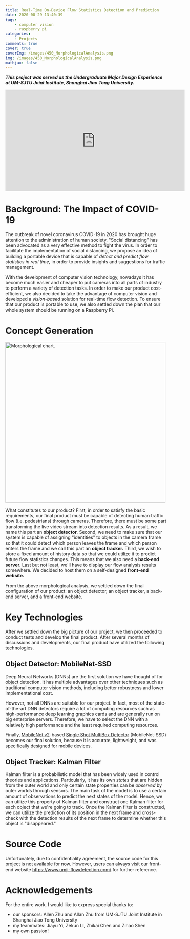 ```yaml
---
title: Real-Time On-Device Flow Statistics Detection and Prediction
date: 2020-08-29 13:40:39
tags:
    - computer vision
    - raspberry pi
categories:
    - Projects
comments: true
cover: true
coverImg: /images/450_MorphologicalAnalysis.png
img: /images/450_MorphologicalAnalysis.png
mathjax: false
---
```


***This project was served as the Undergraduate Major Design Experience at UM-SJTU Joint Institute, Shanghai Jiao Tong University.***

<iframe width="560" height="315" src="https://www.youtube.com/embed/kMHzTvTi0Lc" frameborder="0" allow="accelerometer; autoplay; encrypted-media; gyroscope; picture-in-picture" allowfullscreen></iframe>

<!-- more -->

# Background: The Impact of COVID-19
The outbreak of novel coronavirus COVID-19 in 2020 has brought huge attention to the administration of human society. "Social distancing" has been advocated as a very effective method to fight the virus. In order to facilitate the implementation of social distancing, we propose an idea of building a portable device that is capable of *detect and predict flow statistics in real time*, in order to provide insights and suggestions for traffic management. 

With the development of computer vision technology, nowadays it has become much easier and cheaper to put cameras into all parts of industry to perform a variety of detection tasks. In order to make our product cost-efficient, we also decided to take the advantage of computer vision and developed a *vision-based* solution for real-time flow detection. To ensure that our product is portable to use, we also settled down the plan that our whole system should be running on a Raspberry Pi.

# Concept Generation
<p align="center"></p>
    <img src="/images/450_MorphologicalAnalysis.png" alt="Morphological chart." width="500">

What constitutes to our product? First, in order to satisfy the basic requirements, our final product must be capable of detecting human traffic flow (i.e. pedestrians) through cameras. Therefore, there must be some part transforming the live video stream into detection results. As a result, we name this part an **object detector.** Second, we need to make sure that our system is capable of assigning "identities" to objects in the camera frame so that it could detect which person leaves the frame and which person enters the frame and we call this part an **object tracker.** Third, we wish to store a fixed amount of history data so that we could utilize it to predict future flow statistics changes. This means that we also need a **back-end server.** Last but not least, we'll have to display our flow analysis results somewhere. We decided to host them on a self-designed **front-end website.**

From the above morphological analysis, we settled down the final configuration of our product: an object detector, an object tracker, a back-end server, and a front-end website.

# Key Technologies
After we settled down the big picture of our project, we then proceeded to conduct tests and develop the final product. After several months of discussions and developments, our final product have utilized the following technologies.

## Object Detector: MobileNet-SSD
Deep Neural Networks (DNNs) are the first solution we have thought of for object detection. It has multiple advantages over other techniques such as traditional computer vision methods, including better robustness and lower implementational cost. 

However, not all DNNs are suitable for our project. In fact, most of the state-of-the-art DNN detectors require a lot of computing resources such as high-performance deep learning graphics cards and are generally run on big enterprise servers. Therefore, we have to select the DNN with a relatively high performance and the least required computing resources.

Finally, [MobileNet v2](https://arxiv.org/abs/1801.04381)-based [Single Shot MultiBox Detector](https://link.springer.com/chapter/10.1007/978-3-319-46448-0_2) (MobileNet-SSD) becomes our final solution, because it is accurate, lightweight, and was specifically designed for mobile devices. 

## Object Tracker: Kalman Filter
Kalman filter is a probabilistic model that has been widely used in control theories and applications. Particularly, it has its own *states* that are hidden from the outer world and only certain state properties can be *observed* by outer worlds through sensors. The main task of the model is to use a certain amount of observations to predict the next states of the model. Hence, we can utilize this property of Kalman filter and construct one Kalman filter for each object that we're going to track. Once the Kalman filter is constructed, we can utilize the prediction of its position in the next frame and cross-check with the detection results of the next frame to determine whether this object is "disappeared."

# Source Code
Unfortunately, due to confidentiality agreement, the source code for this project is not available for now. However, users can always visit our front-end website https://www.umji-flowdetection.com/ for further reference. 

# Acknowledgements
For the entire work, I would like to express special thanks to:

- our sponsors: Allen Zhu and Allan Zhu from UM-SJTU Joint Institute in Shanghai Jiao Tong University
- my teammates: Jiayu Yi, Zekun LI, Zhikai Chen and Zihao Shen
- my own passion!

